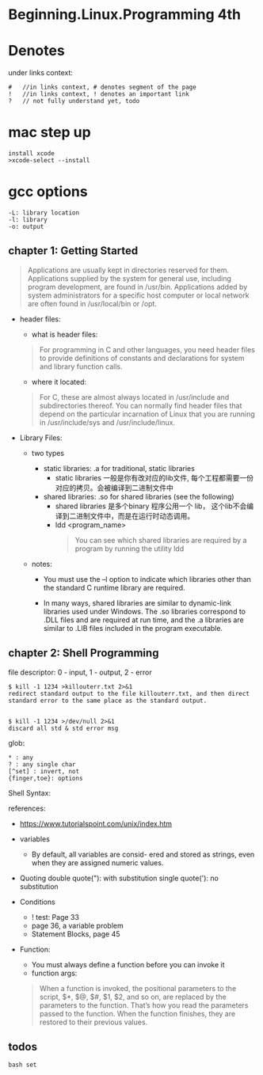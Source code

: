 # Beginning.Linux.Programming 4th


# Denotes


under links context:

    #   //in links context, # denotes segment of the page
    !   //in links context, ! denotes an important link
    ?   // not fully understand yet, todo


# mac step up

    install xcode
    >xcode-select --install
# gcc options

    -L: library location
    -l: library
    -o: output


## chapter 1: Getting Started

> Applications are usually kept in directories reserved for them. Applications supplied by the system for general use, including program development, are found in /usr/bin. Applications added by system administrators for a specific host computer or local network are often found in /usr/local/bin or /opt.
 
* header files: 
    * what is header files:
    >For programming in C and other languages, you need header files to provide definitions of constants and declarations for system and library function calls. 

    * where it located:
    >For C, these are almost always located in /usr/include and subdirectories thereof. You can normally find header files that depend on the particular incarnation of Linux that you are running in /usr/include/sys and /usr/include/linux.


* Library Files:
    * two types
        * static libraries:  .a for traditional, static libraries
            * static libraries 一般是你有改对应的lib文件, 每个工程都需要一份对应的拷贝。会被编译到二进制文件中
        * shared libraries: .so for shared libraries (see the following)
            * shared libraries 是多个binary 程序公用一个 lib， 这个lib不会编译到二进制文件中，而是在运行时动态调用。
            * ldd <program_name>
                >You can see which shared libraries are required by a program by running the utility ldd

    * notes:
        * You must use the –l option to indicate which libraries other than the standard C runtime library are required.

        * In many ways, shared libraries are similar to dynamic-link libraries used under Windows. The .so libraries correspond to .DLL files and are required at run time, and the .a libraries are similar to .LIB files included in the program executable.



## chapter 2: Shell Programming


file descriptor:
    0 - input, 1 - output, 2 - error

    $ kill -1 1234 >killouterr.txt 2>&1
    redirect standard output to the file killouterr.txt, and then direct standard error to the same place as the standard output.

    
    $ kill -1 1234 >/dev/null 2>&1
    discard all std & std error msg

glob:

    * : any
    ? : any single char
    [^set] : invert, not
    {finger,toe}: options

Shell Syntax:

references:
* https://www.tutorialspoint.com/unix/index.htm


* variables
    * By default, all variables are consid- ered and stored as strings, even when they are assigned numeric values. 

* Quoting
    double quote("): with substitution
    single quote('): no substitution

* Conditions
    * ! test: Page 33
    * page 36, a variable problem
    * Statement Blocks, page 45

* Function:
    * You must always define a function before you can invoke it
    * function args: 
    >When a function is invoked, the positional parameters to the script, $*, $@, $#, $1, $2, and so on, are replaced by the parameters to the function. That’s how you read the parameters passed to the function. When the function finishes, they are restored to their previous values.






## todos

    bash set









    

